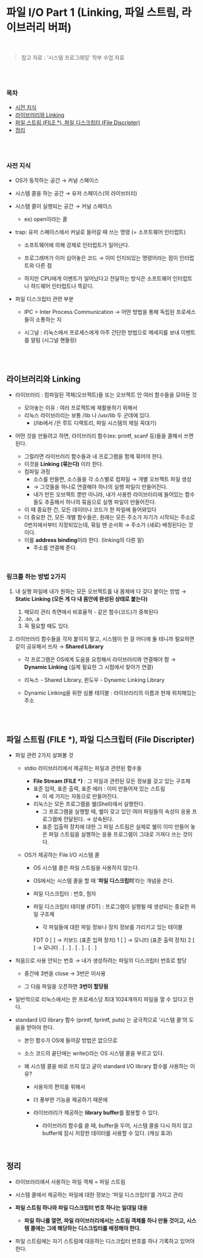 # 파일 I/O Part 1 (Linking, 파일 스트림, 라이브러리 버퍼)

<br/>

> 참고 자료 : '시스템 프로그래밍' 학부 수업 자료

<br/><br/>

### 목차

- <a href="">시전 지식</a>
- <a href="">라이브러리와 Linking</a>
- <a href="">파일 스트림 (FILE \*), 파일 디스크립터 (File Discripter)</a>
- <a href="">정리</a>

<br/><br/>

### 사전 지식

- OS가 동작하는 공간 → 커널 스페이스

- 시스템 콜을 하는 공간 → 유저 스페이스(의 라이브러리)

- 시스템 콜이 실행되는 공간 → 커널 스페이스

  - ex) open이라는 콜

- trap: 유저 스페이스에서 커널로 들어갈 때 쓰는 명령 (= 소프트웨어 인터럽트)

  - 소프트웨어에 의해 강제로 인터럽트가 일어난다.

  - 프로그래머가 이미 심어놓은 코드 → 이미 인지되있는 명령어라는 점이 인터럽트와 다른 점
  - 하지만 CPU에게 이벤트가 일어났다고 전달하는 방식은 소프트웨어 인터럽트나 하드웨어 인터럽트나 똑같다.

- 파일 디스크립터 관련 부분

  - IPC = Inter Process Communication → 어떤 방법을 통해 독립된 프로세스들이 소통하는 지

  - 시그널 : 리눅스에서 프로세스에게 아주 간단한 방법으로 메세지를 보내 이벤트를 알림 (시그널 핸들링)

<br/><br/>

## 라이브러리와 Linking

- 라이브러리 : 컴파일된 객체(오브젝트)들 또는 오브젝트 안 여러 함수들을 모아둔 것

  - 모아놓는 이유 : 여러 프로젝트에 재활용하기 위해서
  - 리눅스 라이브러리는 보통 /lib 나 /usr/lib 두 군데에 있다.
    - (/lib에서 /은 루트 디렉토리, 파일 시스템의 제일 꼭대기)

- 어떤 것을 만들려고 하면, 라이브러리 함수(ex: printf, scanf 등)들을 콜해서 쓰면 된다.

  - 그럴러면 라이브러리 함수들과 내 프로그램을 함께 묶어야 한다.
  - 이것을 **Linking (묶는다)** 이라 한다.
  - 컴파일 과정
    - 소스를 만들면, 소스들을 각 소스별로 컴파일 → 개별 오브젝트 파일 생성
    - → 그것들을 하나로 연결해야 하나의 실행 파일이 만들어진다.
    - 내가 만든 오브젝트 뿐만 아니라, 내가 사용한 라이브러리에 들어있는 함수들도 추출해서 하나의 묶음으로 실행 파일이 만들어진다.
  - 이 때 중요한 건, 모든 데이터나 코드가 한 파일에 들어와있다
  - 더 중요한 건, 모든 개별 함수들은, 원래는 모든 주소가 자기가 시작되는 주소로 0번지에서부터 지정되있는데, 묶일 땐 순서화 → 주소가 (새로) 배정된다는 것이다.
  - 이를 **address binding**이라 한다. (linking의 다른 말)
    - 주소를 연결해 준다.

<br/>

### 링크를 하는 방법 2가지

1. 내 실행 파일에 내가 원하는 모든 오브젝트를 내 몸체에 다 갖다 붙이는 방법 → **Static Linking (모든 게 다 내 몸안에 완성된 상태로 붙는다)**

   1. 메모리 관리 측면에서 비효율적 - 같은 함수(코드)가 중복된다
   2. .so, .a
   3. 꼭 필요할 때도 있다.

2. 라이브러리 함수들을 각자 붙이지 말고, 시스템이 한 걸 어디에 둘 테니까 필요하면 같이 공유해서 쓰자 → **Shared Library**

   - 각 프로그램은 OS에게 도움을 요청해서 라이브러리와 연결해야 함 → **Dynamic Linking** (실제 필요한 그 시점에서 찾아가 연결)

   - 리눅스 - Shared Library, 윈도우 - Dynamic Linking Library
   - Dynamic Linking을 위한 심볼 테이블 : 라이브러리의 이름과 현재 위치해있는 주소

<br/><br/>

## 파일 스트림 (FILE \*), 파일 디스크립터 (File Discripter)

- 파일 관련 2가지 살펴볼 것

  - stdio 라이브러리에서 제공하는 파일과 관련된 함수들

    - **File Stream (FILE \*)** : 그 파일과 관련된 모든 정보를 갖고 있는 구조체
    - 표준 입력, 표준 출력, 표준 에러 : 이미 만들어져 있는 스트림
      - 이 세 가지는 자동으로 만들어진다.
    - 리눅스는 모든 프로그램을 쉘(Shell)에서 실행한다.
      - 그 프로그램을 실행할 때, 쉘이 갖고 있던 여러 파일들의 속성이 응용 프로그램에 전달된다. → 상속된다.
      - 표준 입출력 장치에 대한 그 파일 스트림은 실제로 쉘이 이미 만들어 놓은 파일 스트림을 실행하는 응용 프로그램이 그대로 가져다 쓰는 것이다.

  - OS가 제공하는 File I/O 시스템 콜

    - OS 시스템 콜은 파일 스트림을 사용하지 않는다.
    - OS에서는 시스템 콜을 할 때 ‘**파일 디스크립터**’라는 개념을 쓴다.
    - 파일 디스크립터 : 번호, 첨자
    - 파일 디스크립터 테이블 (FDT) : 프로그램이 실행될 때 생성되는 중요한 파일 구조체

      - 각 파일들에 대한 파일 정보나 장치 정보를 가리키고 있는 테이블

      FDT
      0 [ ] → 키보드 (표준 입력 장치)
      1 [ ] → 모니터 (표준 출력 장치)
      2 [ ] → 모니터
      . [ . ]
      . [ . ]
      . [ . ]

- 처음으로 사용 안되는 번호 → 내가 생성하려는 파일의 디스크립터 번호로 할당

  - 중간에 3번을 close → 3번은 미사용

  - 그 다음 파일을 오픈하면 **3번이 할당됨**

- 일반적으로 리눅스에서는 한 프로세스당 최대 1024개까지 파일을 열 수 있다고 한다.

- standard I/O library 함수 (printf, fprintf, puts) 는 궁극적으로 ‘시스템 콜’의 도움을 받아야 한다.

  - 본인 함수가 OS에 들어갈 방법은 없으므로

  - 소스 코드의 끝단에는 write()라는 OS 시스템 콜을 부르고 있다.
  - 왜 시스템 콜을 바로 쓰지 않고 굳이 standard I/O library 함수를 사용하는 이유?

    - 사용자의 편의를 위해서

    - 더 풍부한 기능을 제공하기 때문에
    - 라이브러리가 제공하는 **library buffer**를 활용할 수 있다.
      - 라이브러리 함수를 쓸 때, buffer을 두어, 시스템 콜을 다시 하지 않고 buffer에 잠시 저장한 데이터를 사용할 수 있다. (캐싱 효과)

<br/>

## 정리

- 라이브러리에서 사용하는 파일 객체 = 파일 스트림

- 시스템 콜에서 제공하는 파일에 대한 정보는 ‘파일 디스크립터’를 가지고 관리
- **파일 스트림 하나와 파일 디스크립터 번호 하나는 일대일 대응**
  - **파일 하나를 열면, 파일 라이브러리에서는 스트림 객체를 하나 만들 것이고, 시스템 콜에는 그에 해당하는 디스크립터를 배정해야 한다.**
- 파일 스트림에는 자기 스트림에 대응하는 디스크립터 번호를 하나 기록하고 있어야 한다.

<br/>
